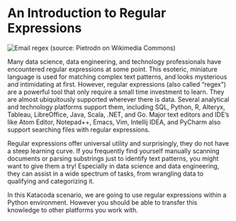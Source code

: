 # An Introduction to Regular Expressions


![Email regex (source: Pietrodn on Wikimedia Commons)](https://www.oreilly.com/content/wp-content/uploads/sites/2/2019/06/email-regex_crop-ae942dc427c8cebd3a83c52d17389123.jpg)


Many data science, data engineering, and technology professionals have encountered regular expressions at some point. This esoteric, miniature language is used for matching complex text patterns, and looks mysterious and intimidating at first. However, regular expressions (also called “regex”) are a powerful tool that only require a small time investment to learn. They are almost ubiquitously supported wherever there is data. Several analytical and technology platforms support them, including SQL, Python, R, Alteryx, Tableau, LibreOffice, Java, Scala, .NET, and Go. Major text editors and IDE’s like Atom Editor, Notepad++, Emacs, Vim, Intellij IDEA, and PyCharm also support searching files with regular expressions.

Regular expressions offer universal utility and surprisingly, they do not have a steep learning curve. If you frequently find yourself manually scanning documents or parsing substrings just to identify text patterns, you might want to give them a try! Especially in data science and data engineering, they can assist in a wide spectrum of tasks, from wrangling data to qualifying and categorizing it.

In this Katacoda scenario, we are going to use regular expressions within a Python environment. However you should be able to transfer this knowledge to other platforms you work with.